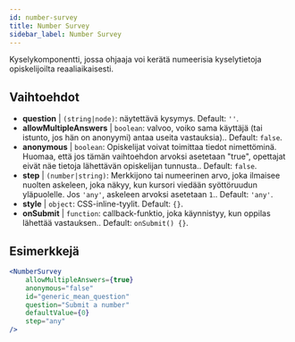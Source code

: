 ```yaml
---
id: number-survey
title: Number Survey
sidebar_label: Number Survey
---
```


Kyselykomponentti, jossa ohjaaja voi kerätä numeerisia kyselytietoja opiskelijoilta reaaliaikaisesti.

## Vaihtoehdot

* __question__ | `(string|node)`: näytettävä kysymys. Default: `''`.
* __allowMultipleAnswers__ | `boolean`: valvoo, voiko sama käyttäjä (tai istunto, jos hän on anonyymi) antaa useita vastauksia).. Default: `false`.
* __anonymous__ | `boolean`: Opiskelijat voivat toimittaa tiedot nimettöminä. Huomaa, että jos tämän vaihtoehdon arvoksi asetetaan "true", opettajat eivät näe tietoja lähettävän opiskelijan tunnusta.. Default: `false`.
* __step__ | `(number|string)`: Merkkijono tai numeerinen arvo, joka ilmaisee nuolten askeleen, joka näkyy, kun kursori viedään syöttöruudun yläpuolelle. Jos `'any'`, askeleen arvoksi asetetaan `1`.. Default: `'any'`.
* __style__ | `object`: CSS-inline-tyylit. Default: `{}`.
* __onSubmit__ | `function`: callback-funktio, joka käynnistyy, kun oppilas lähettää vastauksen.. Default: `onSubmit() {}`.


## Esimerkkejä

```jsx live
<NumberSurvey
    allowMultipleAnswers={true}
    anonymous="false"
    id="generic_mean_question"
    question="Submit a number"
    defaultValue={0}
    step="any"
/>
```

